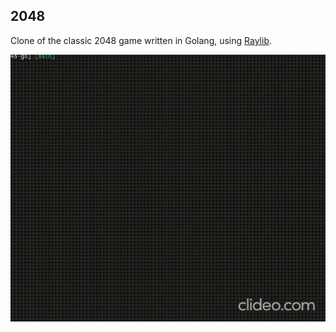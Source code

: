 ## 2048

Clone of the classic 2048 game written in Golang, using [Raylib](https://github.com/raysan5/raylib).

![Demo Gameplay](/misc/2048.gif)
